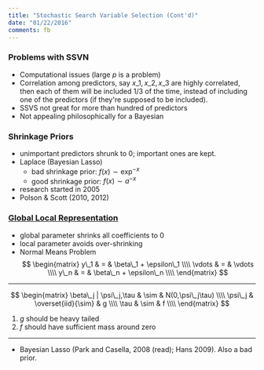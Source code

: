 ```yaml
---
title: "Stochastic Search Variable Selection (Cont'd)"
date: "01/22/2016"
comments: fb
---
```


###  Problems with SSVN

- Computational issues (large $p$ is a problem)
- Correlation among predictors, say $x\_1,x\_2,x\_3$ are highly correlated, then each of them will be included $1/3$ of the time, instead of including one of the predictors (if they're supposed to be included).
- SSVS not great for more than hundred of predictors
- Not appealing philosophically for a Bayesian


### Shrinkage Priors

- unimportant predictors shrunk to 0; important ones are kept.
- Laplace (Bayesian Lasso)
  - bad shrinkage prior: $f(x) \sim \exp^{-x}$
  - good shrinkage prior: $f(x) \sim a^{-x}$
- research started in 2005
- Polson & Scott (2010, 2012)


### [Global Local Representation](/assets/ams268/bayesReg.pdf)

- global parameter shrinks all coefficients to 0
- local parameter avoids over-shrinking
- Normal Means Problem
$$
\begin{matrix}
  y\_1 & = & \beta\_1 + \epsilon\_1 \\\\
  \vdots & = & \vdots \\\\
  y\_n & = & \beta\_n + \epsilon\_n \\\\
\end{matrix}
$$

***

$$
\begin{matrix}
  \beta\_j | \psi\_j,\tau & \sim & N(0,\psi\_j\tau) \\\\
  \psi\_j & \overset{iid}{\sim} & g \\\\
  \tau & \sim & f \\\\
\end{matrix}
$$

1. $g$ should be heavy tailed
2. $f$ should have sufficient mass around zero

*** 

- Bayesian Lasso (Park and Casella, 2008 (read); Hans 2009). Also a bad prior.
